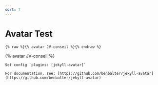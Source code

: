 ```yaml
---
sort: 7
---
```


# Avatar Test

```
{% raw %}{% avatar JV-conseil %}{% endraw %}
```

{% avatar JV-conseil %}

```tip
Set config `plugins: [jekyll-avatar]`

For documentation, see: [https://github.com/benbalter/jekyll-avatar](https://github.com/benbalter/jekyll-avatar)
```
